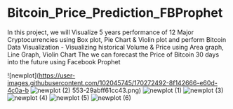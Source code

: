 # Bitcoin_Price_Prediction_FBProphet
In this project, we will Visualize 5 years performance of  12 Major Cryptocurrencies using Box plot, Pie Chart & Violin plot and perform Bitcoin Data Visualization - Visualizing historical Volume & Price using Area graph, Line Graph, Violin Chart
The we can forecast the Price of Bitcoin 30 days into the future using Facebook Prophet

![newplot](https://user-images.githubusercontent.com/102045745/170272492-8f142666-e60d-4c0a-b
![newplot (2)](https://user-images.githubusercontent.com/102045745/170272511-405d35eb-9e7a-47dd-baec-8b49687eda77.png)
553-29abff61cc43.png)
![newplot (1)](https://user-images.githubusercontent.com/102045745/170272503-9ba62cea-a393-4cac-9fdc-0c3640ee7dcd.png)
![newplot (3)](https://user-images.githubusercontent.com/102045745/170272525-da770f53-292b-4aeb-8ded-252bf21abf6f.png)
![newplot (4)](https://user-images.githubusercontent.com/102045745/170272536-84fb4ed8-928e-4281-bdc8-5aa6a630250f.png)
![newplot (5)](https://user-images.githubusercontent.com/102045745/170272601-6106e73a-44ed-4c8b-a5bf-d370b7c29d0b.png)
![newplot (6)](https://user-images.githubusercontent.com/102045745/170272615-dd8e6cc6-4dc2-451d-8ed0-d62a07015df6.png)
